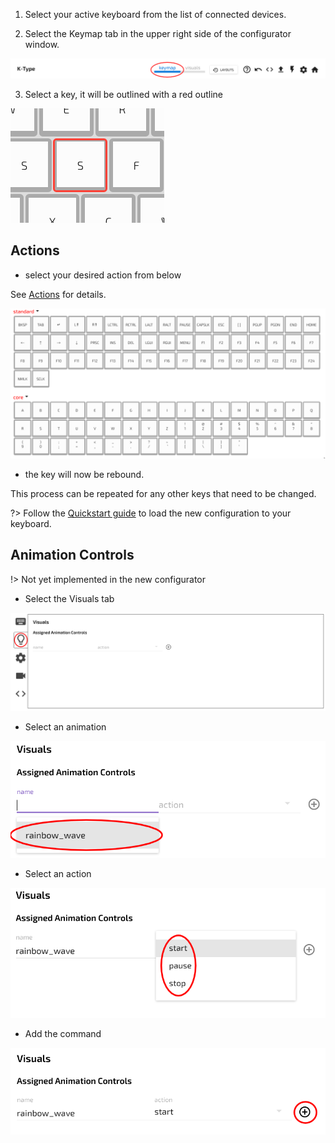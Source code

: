 1. Select your active keyboard from the list of connected devices.

2. Select the Keymap tab in the upper right side of the configurator window.

![keymap](../images/Configurator/keymap.png)

3. Select a key, it will be outlined with a red outline

![key](../images/Configurator/key-select.png)

## Actions

- select your desired action from below

See [Actions](Configurator/Actions.md) for details.

![action](../images/Configurator/key-action.png)

- the key will now be rebound.

This process can be repeated for any other keys that need to be changed.

?> Follow the [Quickstart guide](Quickstart.md) to load the new configuration to your keyboard.


## Animation Controls

!> Not yet implemented in the new configurator

- Select the Visuals tab

![animations](../images/Configurator/animation-tab.png)

- Select an animation 

![name](../images/Configurator/animation-name.png)

- Select an action 

![controls](../images/Configurator/animation-controls.png)

- Add the command 

![add](../images/Configurator/animation-add.png)
